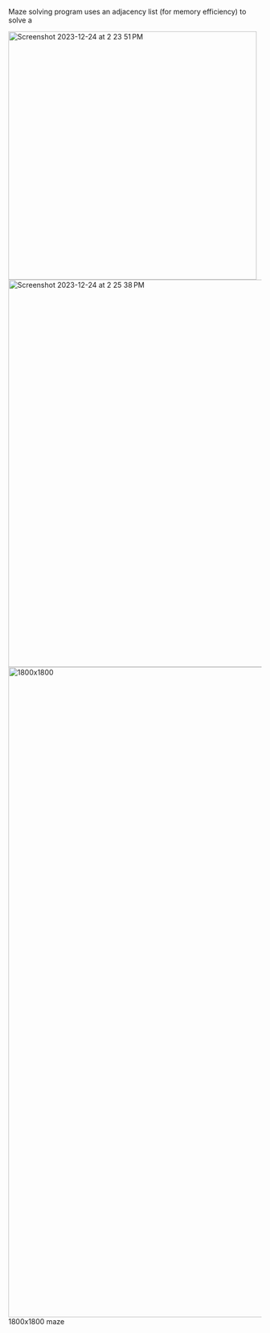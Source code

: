 Maze solving program uses an adjacency list (for memory efficiency) to solve a 

<img width="494" alt="Screenshot 2023-12-24 at 2 23 51 PM" src="https://github.com/norgera/Maze-Solving/assets/95401214/847484ed-66dc-4fd4-8cbf-985ea31ecf9b">


<img width="771" alt="Screenshot 2023-12-24 at 2 25 38 PM" src="https://github.com/norgera/Maze-Solving/assets/95401214/c66bcad0-10d4-4ba6-ae0f-6f1f74a43b7c">


<img width="1294" alt="1800x1800" src="https://github.com/norgera/Maze-Solving/assets/95401214/2d8b6e5a-5835-458e-b390-98579d739a31">
1800x1800 maze
